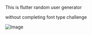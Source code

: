 This is flutter random user generator

without completing font type challenge


![Image](demo.gif"?raw=true "Title")
